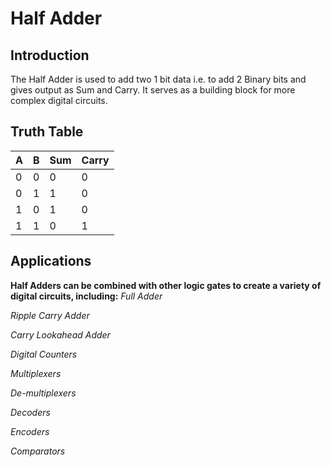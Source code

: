 # Half Adder

## Introduction
The Half Adder is used to add two 1 bit data i.e. to add 2 Binary bits and gives output as Sum and Carry.
It serves as a building block for more complex digital circuits.

## Truth Table
| A | B | Sum | Carry |
|---|---|-----|-------|
| 0 | 0 |  0  |   0   |
| 0 | 1 |  1  |   0   |
| 1 | 0 |  1  |   0   |
| 1 | 1 |  0  |   1   |

## Applications
**Half Adders can be combined with other logic gates to create a variety of digital circuits, including:**
*Full Adder*

*Ripple Carry Adder*

*Carry Lookahead Adder*

*Digital Counters*

*Multiplexers*

*De-multiplexers*

*Decoders*

*Encoders*

*Comparators*
